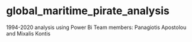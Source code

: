 # global_maritime_pirate_analysis
1994-2020 analysis using Power Bi
Team members: Panagiotis Apostolou and Mixalis Kontis
